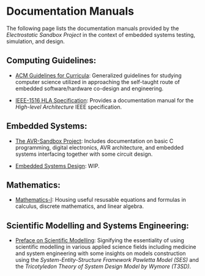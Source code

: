 # Documentation Manuals

The following page lists the documentation manuals provided by the _Electrostatic Sandbox Project_ in the context of embedded systems testing, simulation, and design.

## Computing Guidelines:

- [ACM Guidelines for Curricula](https://electrostat-lab.github.io/Electrostatic-Sandbox/embedded-system-design/acm-guidelines): Generalized guidelines for studying computer science utilized in approaching the self-taught route of embedded software/hardware co-design and engineering.

- [IEEE-1516 HLA Specification](https://electrostat-lab.github.io/Electrostatic-Sandbox/embedded-system-design/ieee-1516): Provides a documentation manual for the _High-level Architecture_ IEEE specification.

## Embedded Systems:

- [The AVR-Sandbox Project](https://electrostat-lab.github.io/Electrostatic-Sandbox/embedded-system-design/avr-sandbox/index): Includes documentation on basic C programming, digital electronics, AVR architecture, and embedded systems interfacing together with some circuit design.


- [Embedded Systems Design](https://electrostat-lab.github.io/Electrostatic-Sandbox/embedded-system-design/): WIP.


## Mathematics: 

- [Mathematics-I](https://electrostat-lab.github.io/Electrostatic-Sandbox/embedded-system-design/mathematics-i/index): Housing useful resusable equations and formulas in calculus, discrete mathematics, and linear algebra.

## Scientific Modelling and Systems Engineering: 

- [Preface on Scientific Modelling](https://electrostat-lab.github.io/Electrostatic-Sandbox/embedded-system-design/scientific-modelling/preface): Signifying the essentiality of using scientific modelling in various applied science fields including medicine and system engineering with some insights on models construction using the _System-Entity-Structure Framework Pawletta Model (SES)_ and the _Tricotyledon Theory of System Design Model by Wymore (T3SD)_.

